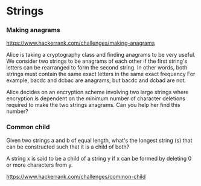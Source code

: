# Strings

### Making anagrams

https://www.hackerrank.com/challenges/making-anagrams

Alice is taking a cryptography class and finding anagrams to be very useful. We consider two strings to be anagrams of each other if the first string's letters can be rearranged to form the second string. In other words, both strings must contain the same exact letters in the same exact frequency For example, bacdc and dcbac are anagrams, but bacdc and dcbad are not.

Alice decides on an encryption scheme involving two large strings where encryption is dependent on the minimum number of character deletions required to make the two strings anagrams. Can you help her find this number?

### Common child

Given two strings a and b of equal length, what's the longest string (s) that can be constructed such that it is a child of both? 

A string x is said to be a child of a string y if x can be formed by deleting 0 or more characters from y. 

https://www.hackerrank.com/challenges/common-child